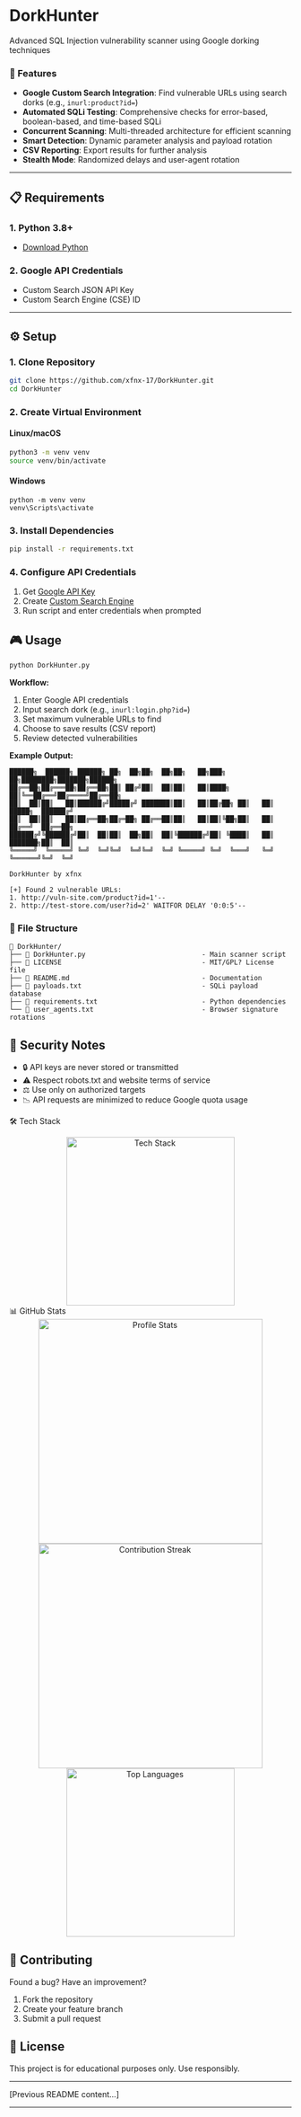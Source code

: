 # DorkHunter
Advanced SQL Injection vulnerability scanner using Google dorking techniques

### 🚀 Features

- **Google Custom Search Integration**: Find vulnerable URLs using search dorks (e.g., `inurl:product?id=`)
- **Automated SQLi Testing**: Comprehensive checks for error-based, boolean-based, and time-based SQLi
- **Concurrent Scanning**: Multi-threaded architecture for efficient scanning
- **Smart Detection**: Dynamic parameter analysis and payload rotation
- **CSV Reporting**: Export results for further analysis
- **Stealth Mode**: Randomized delays and user-agent rotation
---
## 📋 Requirements

### 1. Python 3.8+
- [Download Python](https://www.python.org/downloads/)

### 2. Google API Credentials
- Custom Search JSON API Key
- Custom Search Engine (CSE) ID
---
## ⚙️ Setup

### 1. Clone Repository
```bash
git clone https://github.com/xfnx-17/DorkHunter.git
cd DorkHunter
```

### 2. Create Virtual Environment
#### Linux/macOS
```bash
python3 -m venv venv
source venv/bin/activate
```
#### Windows
```
python -m venv venv
venv\Scripts\activate
```

### 3. Install Dependencies
```bash
pip install -r requirements.txt
```

### 4. Configure API Credentials
1. Get [Google API Key](https://console.cloud.google.com/)
2. Create [Custom Search Engine](https://cse.google.com/cse/)
3. Run script and enter credentials when prompted

## 🎮 Usage

```bash
python DorkHunter.py
```

**Workflow:**
1. Enter Google API credentials
2. Input search dork (e.g., `inurl:login.php?id=`)
3. Set maximum vulnerable URLs to find
4. Choose to save results (CSV report)
5. Review detected vulnerabilities

**Example Output:**
```text
██████╗  ██████╗ ██████╗ ██╗  ██╗██╗  ██╗██╗   ██╗███╗   ██╗████████╗███████╗██████╗
██╔══██╗██╔═══██╗██╔══██╗██║ ██╔╝██║  ██║██║   ██║████╗  ██║╚══██╔══╝██╔════╝██╔══██╗
██║  ██║██║   ██║██████╔╝█████╔╝ ███████║██║   ██║██╔██╗ ██║   ██║   █████╗  ██████╔╝
██║  ██║██║   ██║██╔══██╗██╔═██╗ ██╔══██║██║   ██║██║╚██╗██║   ██║   ██╔══╝  ██╔══██╗
██████╔╝╚██████╔╝██║  ██║██║  ██╗██║  ██║╚██████╔╝██║ ╚████║   ██║   ███████╗██║  ██║
╚═════╝  ╚═════╝ ╚═╝  ╚═╝╚═╝  ╚═╝╚═╝  ╚═╝ ╚═════╝ ╚═╝  ╚═══╝   ╚═╝   ╚══════╝╚═╝  ╚═╝

DorkHunter by xfnx

[+] Found 2 vulnerable URLs:
1. http://vuln-site.com/product?id=1'--
2. http://test-store.com/user?id=2' WAITFOR DELAY '0:0:5'--
```

### 📂 File Structure

```
📂 DorkHunter/
├── 📄 DorkHunter.py                             - Main scanner script
├── 📄 LICENSE                                   - MIT/GPL? License file  
├── 📄 README.md                                 - Documentation
├── 📄 payloads.txt                              - SQLi payload database
├── 📄 requirements.txt                          - Python dependencies
└── 📄 user_agents.txt                           - Browser signature rotations
```

## 🔐 Security Notes

- 🔒 API keys are never stored or transmitted
- ⚠️ Respect robots.txt and website terms of service
- ⚖️ Use only on authorized targets
- 📉 API requests are minimized to reduce Google quota usage

🛠️ Tech Stack
<div align="center"> <img src="https://skillicons.dev/icons?i=python,VSCode,github,git" alt="Tech Stack" width="300"/> </div>
📊 GitHub Stats
<div align="center"> <img width="400" src="https://github-readme-stats.vercel.app/api?username=xfnx-17&show_icons=true&theme=transparent&hide_border=true" alt="Profile Stats"> <img width="400" src="https://github-readme-streak-stats.herokuapp.com/?user=xfnx-17&theme=transparent&hide_border=true" alt="Contribution Streak"> <br> <img width="300" src="https://github-readme-stats.vercel.app/api/top-langs/?username=xfnx-17&layout=compact&theme=transparent&hide_border=true" alt="Top Languages"> </div>

## 🌟 Contributing

Found a bug? Have an improvement?  
1. Fork the repository  
2. Create your feature branch  
3. Submit a pull request

## 📜 License

This project is for educational purposes only. Use responsibly.

---
[Previous README content...]

---

